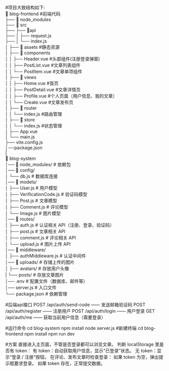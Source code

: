 #项目大致结构如下:  
📂 blog-frontend   #前端代码  
├── 📂 node_modules  
├── 📂 src  
├── ├── 📂api  
├── │   ├── request.js  
├── │   └── index.js  
│   ├── 📂 assets       #静态资源  
│   ├── 📂 components  
│   │   ├── Header.vue      #头部组件(注册登录弹窗)  
│   │   ├── PostList.vue    #文章列表组件  
│   │   └── PostItem.vue    #文章单项组件  
│   ├── 📂 views  
│   │   ├── Home.vue        #首页  
│   │   ├── PostDetail.vue  #文章详情页  
│   │   ├── Profile.vue     #个人页面（用户信息、我的文章）  
│   │   └── Create.vue      #文章发布页  
│   ├── 📂 router  
│   │   └── index.js        #路由管理  
│   ├── 📂 store  
│   │   └── index.js        #状态管理  
│   ├── App.vue  
│   └── main.js  
├── vite.config.js  
│──package.json  
|  
📂 blog-system  
│── 📂 node_modules/       # 依赖包  
│── 📂 config/  
│   └── db.js          # 数据库连接  
│── 📂 models/  
│   ├── User.js        # 用户模型  
│   ├── VerificationCode.js  # 验证码模型  
│   ├── Post.js        # 文章模型  
│   ├── Comment.js     # 评论模型  
│   └── Image.js       # 图片模型  
│── 📂 routes/  
│   ├── auth.js        # 认证相关 API（注册、登录、验证码）  
│   ├── post.js        # 文章相关 API  
│   ├── comment.js     # 评论相关 API  
│   └── upload.js      # 图片上传 API  
│── 📂 middleware/  
│   ├── authMiddleware.js   # 认证中间件  
│── 📂 uploads/        # 存储上传的图片  
│   ├── avatars/       # 存放用户头像  
|   └── posts/         # 存放文章图片  
│── .env               # 配置文件（数据库、邮件等）  
│── server.js          # 入口文件  
└── package.json       # 依赖管理  


#后端api接口
POST /api/auth/send-code —— 发送邮箱验证码
POST /api/auth/register —— 注册用户
POST /api/auth/login —— 用户登录
GET /api/auth/me —— 获取当前用户信息（需要登录）


#运行命令
cd blog-system
npm install
node server.js
#新建终端
cd blog-frontend
npm install
npm run dev

#方案
直接进入主页面，不管是否登录都可以浏览文章。
判断 localStorage 里是否有 token：
有 token：自动获取用户信息，显示“已登录”状态。
无 token：显示“登录 / 注册”按钮。
在评论、发布文章时检查登录：
如果 token 为空，弹出提示框要求登录。
如果 token 存在，正常提交数据。